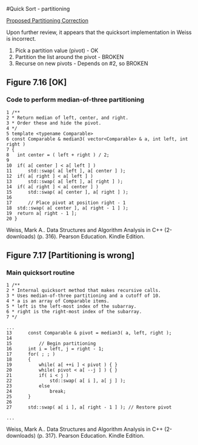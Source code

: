 #Quick Sort - partitioning


[Proposed Partitioning Correction](chapter7/quicksort_717.cpp#L135)

Upon further review, it appears that the quicksort implementation in Weiss is incorrect.  
1. Pick a partition value (pivot) - OK
2. Partition the list around the pivot - BROKEN
3. Recurse on new pivots - Depends on #2, so BROKEN


## Figure 7.16 [OK]
### Code to perform median-of-three partitioning
```
1 /**  
2 * Return median of left, center, and right.  
3 * Order these and hide the pivot.  
4 */  
5 template <typename Comparable>  
6 const Comparable & median3( vector<Comparable> & a, int left, int right )  
7 {  
8   int center = ( left + right ) / 2;  
9  
10  if( a[ center ] < a[ left ] )  
11      std::swap( a[ left ], a[ center ] );  
12  if( a[ right ] < a[ left ] )  
13      std::swap( a[ left ], a[ right ] );  
14  if( a[ right ] < a[ center ] )  
15      std::swap( a[ center ], a[ right ] );  
16  
17      // Place pivot at position right - 1  
18  std::swap( a[ center ], a[ right - 1 ] );  
19  return a[ right - 1 ];  
20 }  
```
Weiss, Mark A.. Data Structures and Algorithm Analysis in C++ (2-downloads) (p. 316). Pearson Education. Kindle Edition. 

## Figure 7.17 [Partitioning is wrong]
### Main quicksort routine
```
1 /**  
2 * Internal quicksort method that makes recursive calls.  
3 * Uses median-of-three partitioning and a cutoff of 10.  
4 * a is an array of Comparable items.  
5 * left is the left-most index of the subarray.  
6 * right is the right-most index of the subarray.  
7 */  

...
13      const Comparable & pivot = median3( a, left, right );  
14  
15          // Begin partitioning  
16      int i = left, j = right - 1;  
17      for( ; ; )  
18      {  
19          while( a[ ++i ] < pivot ) { }  
20          while( pivot < a[ --j ] ) { }  
21          if( i < j )  
22              std::swap( a[ i ], a[ j ] );  
23          else  
24              break;  
25      }  
26  
27      std::swap( a[ i ], a[ right - 1 ] ); // Restore pivot  

...
```
Weiss, Mark A.. Data Structures and Algorithm Analysis in C++ (2-downloads) (p. 317). Pearson Education. Kindle Edition. 